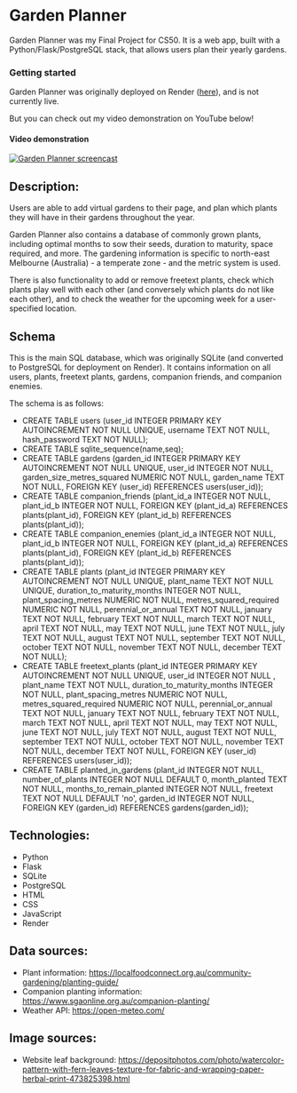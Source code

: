 # Garden Planner
Garden Planner was my Final Project for CS50. It is a web app, built with a Python/Flask/PostgreSQL stack, that allows users plan their yearly gardens. 

### Getting started
Garden Planner was originally deployed on Render ([here](https://garden-planner-2spe.onrender.com/)), and is not currently live.  

But you can check out my video demonstration on YouTube below! 

#### Video demonstration
[![Garden Planner screencast](https://img.youtube.com/vi/4ROhMB_EX68/0.jpg)](https://www.youtube.com/watch?v=4ROhMB_EX68)

## Description:
Users are able to add virtual gardens to their page, and plan which plants they will have in their gardens throughout the year.

Garden Planner also contains a database of commonly grown plants, including optimal months to sow their seeds, duration to maturity, space required, and more. The gardening information is specific to north-east Melbourne (Australia) - a temperate zone - and the metric system is used.

There is also functionality to add or remove freetext plants, check which plants play well with each other (and conversely which plants do not like each other), and to check the weather for the upcoming week for a user-specified location.

## Schema
This is the main SQL database, which was originally SQLite (and converted to PostgreSQL for deployment on Render). It contains information on all users, plants, freetext plants, gardens, companion friends, and companion enemies.

The schema is as follows:
- CREATE TABLE users (user_id INTEGER PRIMARY KEY AUTOINCREMENT NOT NULL UNIQUE, username TEXT NOT NULL, hash_password TEXT NOT NULL);
- CREATE TABLE sqlite_sequence(name,seq);
- CREATE TABLE gardens (garden_id INTEGER PRIMARY KEY AUTOINCREMENT NOT NULL UNIQUE, user_id INTEGER NOT NULL, garden_size_metres_squared NUMERIC NOT NULL, garden_name TEXT NOT NULL, FOREIGN KEY (user_id) REFERENCES users(user_id));
- CREATE TABLE companion_friends (plant_id_a INTEGER NOT NULL, plant_id_b INTEGER NOT NULL, FOREIGN KEY (plant_id_a) REFERENCES plants(plant_id), FOREIGN KEY (plant_id_b) REFERENCES plants(plant_id));
- CREATE TABLE companion_enemies (plant_id_a INTEGER NOT NULL, plant_id_b INTEGER NOT NULL, FOREIGN KEY (plant_id_a) REFERENCES plants(plant_id), FOREIGN KEY (plant_id_b) REFERENCES plants(plant_id));
- CREATE TABLE plants (plant_id INTEGER PRIMARY KEY AUTOINCREMENT NOT NULL UNIQUE, plant_name TEXT NOT NULL UNIQUE, duration_to_maturity_months INTEGER NOT NULL, plant_spacing_metres NUMERIC NOT NULL, metres_squared_required NUMERIC NOT NULL, perennial_or_annual TEXT NOT NULL, january TEXT NOT NULL, february TEXT NOT NULL, march TEXT NOT NULL, april TEXT NOT NULL, may TEXT NOT NULL, june TEXT NOT NULL, july TEXT NOT NULL, august TEXT NOT NULL, september TEXT NOT NULL, october TEXT NOT NULL, november TEXT NOT NULL, december TEXT NOT NULL);
- CREATE TABLE freetext_plants (plant_id INTEGER PRIMARY KEY AUTOINCREMENT NOT NULL UNIQUE, user_id INTEGER NOT NULL , plant_name TEXT NOT NULL, duration_to_maturity_months INTEGER NOT NULL, plant_spacing_metres NUMERIC NOT NULL, metres_squared_required NUMERIC NOT NULL, perennial_or_annual TEXT NOT NULL, january TEXT NOT NULL, february TEXT NOT NULL, march TEXT NOT NULL, april TEXT NOT NULL, may TEXT NOT NULL, june TEXT NOT NULL, july TEXT NOT NULL, august TEXT NOT NULL, september TEXT NOT NULL, october TEXT NOT NULL, november TEXT NOT NULL, december TEXT NOT NULL, FOREIGN KEY (user_id) REFERENCES users(user_id));
- CREATE TABLE planted_in_gardens (plant_id INTEGER NOT NULL, number_of_plants INTEGER NOT NULL DEFAULT 0, month_planted TEXT NOT NULL, months_to_remain_planted INTEGER NOT NULL, freetext TEXT NOT NULL DEFAULT 'no', garden_id INTEGER NOT NULL, FOREIGN KEY (garden_id) REFERENCES gardens(garden_id));

## Technologies:
- Python 
- Flask 
- SQLite
- PostgreSQL 
- HTML
- CSS
- JavaScript
- Render

## Data sources:
- Plant information: https://localfoodconnect.org.au/community-gardening/planting-guide/
- Companion planting information: https://www.sgaonline.org.au/companion-planting/
- Weather API: https://open-meteo.com/

## Image sources:
- Website leaf background: https://depositphotos.com/photo/watercolor-pattern-with-fern-leaves-texture-for-fabric-and-wrapping-paper-herbal-print-473825398.html